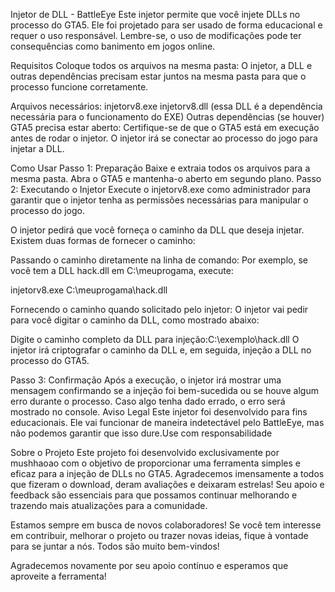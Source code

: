 Injetor de DLL - BattleEye
Este injetor permite que você injete DLLs no processo do GTA5. Ele foi projetado para ser usado de forma educacional e requer o uso responsável. Lembre-se, o uso de modificações pode ter consequências como banimento em jogos online.

Requisitos
Coloque todos os arquivos na mesma pasta:
O injetor, a DLL e outras dependências precisam estar juntos na mesma pasta para que o processo funcione corretamente.

Arquivos necessários:
injetorv8.exe
injetorv8.dll (essa DLL é a dependência necessária para o funcionamento do EXE)
Outras dependências (se houver)
GTA5 precisa estar aberto:
Certifique-se de que o GTA5 está em execução antes de rodar o injetor. O injetor irá se conectar ao processo do jogo para injetar a DLL.

Como Usar
Passo 1: Preparação
Baixe e extraia todos os arquivos para a mesma pasta.
Abra o GTA5 e mantenha-o aberto em segundo plano.
Passo 2: Executando o Injetor
Execute o injetorv8.exe como administrador para garantir que o injetor tenha as permissões necessárias para manipular o processo do jogo.

O injetor pedirá que você forneça o caminho da DLL que deseja injetar.
Existem duas formas de fornecer o caminho:

Passando o caminho diretamente na linha de comando:
Por exemplo, se você tem a DLL hack.dll em C:\meuprogama\, execute:

injetorv8.exe C:\meuprogama\hack.dll

Fornecendo o caminho quando solicitado pelo injetor:
O injetor vai pedir para você digitar o caminho da DLL, como mostrado abaixo:

Digite o caminho completo da DLL para injeção:C:\exemplo\hack.dll
O injetor irá criptografar o caminho da DLL e, em seguida, injeção a DLL no processo do GTA5.

Passo 3: Confirmação
Após a execução, o injetor irá mostrar uma mensagem confirmando se a injeção foi bem-sucedida ou se houve algum erro durante o processo. Caso algo tenha dado errado, o erro será mostrado no console.
Aviso Legal
Este injetor foi desenvolvido para fins educacionais. Ele vai funcionar de maneira indetectável pelo BattleEye, mas não podemos garantir que isso dure.Use com responsabilidade




Sobre o Projeto
Este projeto foi desenvolvido exclusivamente por mushhaoao com o objetivo de proporcionar uma ferramenta simples e eficaz para a injeção de DLLs no GTA5. Agradecemos imensamente a todos que fizeram o download, deram avaliações e deixaram estrelas! Seu apoio e feedback são essenciais para que possamos continuar melhorando e trazendo mais atualizações para a comunidade.

Estamos sempre em busca de novos colaboradores! Se você tem interesse em contribuir, melhorar o projeto ou trazer novas ideias, fique à vontade para se juntar a nós. Todos são muito bem-vindos!

Agradecemos novamente por seu apoio contínuo e esperamos que aproveite a ferramenta!




